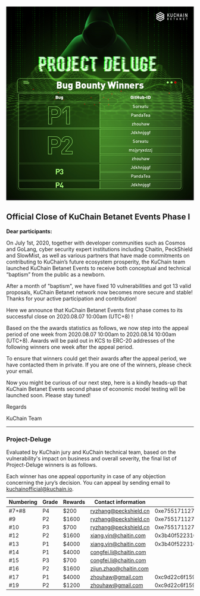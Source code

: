 ![projectDelugeCloseCover](https://github.com/KuChainNetwork/Project-Deluge/blob/master/imgs/projecDelugeEndCover.jpg?raw=true)

## Official Close of KuChain Betanet Events Phase I



**Dear participants:**




On  July 1st, 2020, together with developer communities such as Cosmos and GoLang, cyber security expert institutions including Chaitin, PeckShield and SlowMist, as well as various partners that have made commitments on contributing to KuChain’s future ecosystem prosperity, the KuChain team launched KuChain Betanet Events to receive both conceptual and technical “baptism” from the public as a newborn.

After a month of "baptism", we have fixed 10 vulnerabilities and got 13 valid proposals, KuChain Betanet network now becomes more secure and stable! Thanks for your active participation and contribution!

Here we announce that KuChain Betanet Events first phase comes to its successful close on 2020.08.07 10:00am (UTC+8) !

Based on the the awards statistics as follows, we now step into the appeal period of one week from 2020.08.07 10:00am to 2020.08.14 10:00am (UTC+8). Awards will be paid out in KCS to ERC-20 addresses of the following winners one week after the appeal period.

To ensure that winners could get their awards after the appeal period, we have contacted them in private. If you are one of the winners, please check your email.

Now you might be curious of our next step, here is a kindly heads-up that KuChain Betanet Events second phase of economic model testing will be launched soon. Please stay tuned!




Regards

KuChain Team



---

### Project-Deluge

Evaluated by KuChain jury and KuChain technical team, based on the vulnerability's impact on business and overall severity, the final list of Project-Deluge winners is as follows.

Each winner has one appeal opportunity in case of any objection concerning the jury’s decision. You can appeal by sending email to kuchainofficial@kuchain.io.

| Numbering | Grade | Rewards | Contact information    | ERC-20 Address                             |
| --------- | ----- | ------- | ---------------------- | ------------------------------------------ |
| #7+#8     | P4    | $200    | ryzhang@peckshield.cn  | 0xe755171127e8f070c03b9bb8a27456bc350570b5 |
| #9        | P2    | $1600   | ryzhang@peckshield.cn  | 0xe755171127e8f070c03b9bb8a27456bc350570b5 |
| #10       | P3    | $700    | ryzhang@peckshield.cn  | 0xe755171127e8f070c03b9bb8a27456bc350570b5 |
| #12       | P2    | $1600   | xiang.yin@chaitin.com  | 0x3b40f5223164b51b28a719e86fa5eea9a133b2ad |
| #13       | P1    | $4000   | xiang.yin@chaitin.com  | 0x3b40f5223164b51b28a719e86fa5eea9a133b2ad |
| #14       | P1    | $4000   | congfei.li@chaitin.com |                                            |
| #15       | P3    | $700    | congfei.li@chaitin.com |                                            |
| #16       | P2    | $1600   | zijun.zhao@chaitin.com |                                            |
| #17       | P1    | $4000   | zhouhaw@gmail.com      | 0xc9d22c6f1598d5b53eddc6c8c7dae2a638f9b7b3 |
| #19       | P2    | $1200   | zhouhaw@gmail.com      | 0xc9d22c6f1598d5b53eddc6c8c7dae2a638f9b7b3 |

